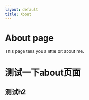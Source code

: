 ```yaml
---
layout: default
title: About
---
```

# About page

This page tells you a little bit about me.
<h1>测试一下about页面</h1>
<h2>测试h2</h2>